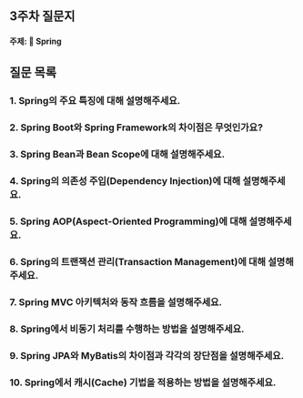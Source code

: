 ## 3주차 질문지
#### 주제: 🍃 Spring

## 질문 목록
### 1. Spring의 주요 특징에 대해 설명해주세요.
### 2. Spring Boot와 Spring Framework의 차이점은 무엇인가요?
### 3. Spring Bean과 Bean Scope에 대해 설명해주세요.
### 4. Spring의 의존성 주입(Dependency Injection)에 대해 설명해주세요.
### 5. Spring AOP(Aspect-Oriented Programming)에 대해 설명해주세요.
### 6. Spring의 트랜잭션 관리(Transaction Management)에 대해 설명해주세요.
### 7. Spring MVC 아키텍처와 동작 흐름을 설명해주세요.
### 8. Spring에서 비동기 처리를 수행하는 방법을 설명해주세요.
### 9. Spring JPA와 MyBatis의 차이점과 각각의 장단점을 설명해주세요.
### 10. Spring에서 캐시(Cache) 기법을 적용하는 방법을 설명해주세요.
